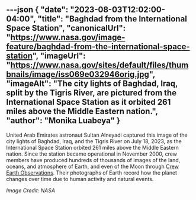 ---json
{
  "date": "2023-08-03T12:02:00-04:00",
  "title": "Baghdad from the International Space Station",
  "canonicalUrl": "https://www.nasa.gov/image-feature/baghdad-from-the-international-space-station",
  "imageUrl": "https://www.nasa.gov/sites/default/files/thumbnails/image/iss069e032946orig.jpg",
  "imageAlt": "The city lights of Baghdad, Iraq, split by the Tigris River, are pictured from the International Space Station as it orbited 261 miles above the Middle Eastern nation.",
  "author": "Monika Luabeya"
}
---

United Arab Emirates astronaut Sultan Alneyadi captured this image of the city lights of Baghdad, Iraq, and the Tigris River on July 18, 2023, as the International Space Station orbited 261 miles above the Middle Eastern nation. Since the station became operational in November 2000, crew members have produced hundreds of thousands of images of the land, oceans, and atmosphere of Earth, and even of the Moon through [Crew Earth Observations](https://www.nasa.gov/mission_pages/station/research/station-science-101/earth-observation/). Their photographs of Earth record how the planet changes over time due to human activity and natural events.

_Image Credit: NASA_

